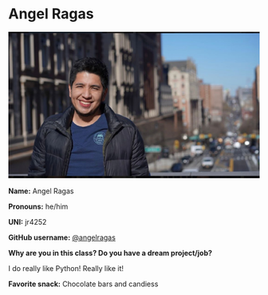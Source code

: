 # Angel Ragas

![Angel](/img/angel.jpeg)

**Name:** Angel Ragas

**Pronouns:** he/him

**UNI:** jr4252

**GitHub username:** [@angelragas](https://github.com/angelragas)

**Why are you in this class? Do you have a dream project/job?**

I do really like Python! Really like it!

**Favorite snack:** Chocolate bars and candiess